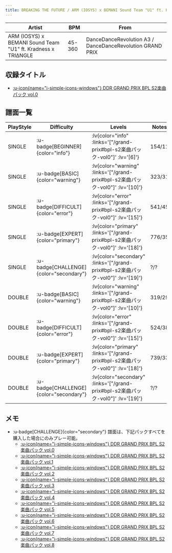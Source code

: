 ```yaml
---
title: BREAKING THE FUTURE / ARM (IOSYS) x BEMANI Sound Team "U1" ft. Kradness x TRIΔNGLE
---
```


|Artist|BPM|From|
|------|---|----|
|ARM (IOSYS) x BEMANI Sound Team "U1" ft. Kradness x TRIΔNGLE|45-360|DanceDanceRevolution A3 / DanceDanceRevolution GRAND PRIX|

## 収録タイトル

- [ :u-icon{name="i-simple-icons-windows"} DDR GRAND PRIX BPL S2楽曲パック vol.0](/grand-prix#bpl-s2楽曲パック-vol0)

## 譜面一覧

|PlayStyle|Difficulty|Levels|Notes|Movie|
|---------|----------|------|-----|-----|
|SINGLE| :u-badge[BEGINNER]{color="info"} | :lv{color="info" :links='["/grand-prix#bpl-s2楽曲パック-vol0"]' :lv='[6]'} |154/11||
|SINGLE| :u-badge[BASIC]{color="warning"} | :lv{color="warning" :links='["/grand-prix#bpl-s2楽曲パック-vol0"]' :lv='[10]'} |323/31||
|SINGLE| :u-badge[DIFFICULT]{color="error"} | :lv{color="error" :links='["/grand-prix#bpl-s2楽曲パック-vol0"]' :lv='[15]'} |541/45||
|SINGLE| :u-badge[EXPERT]{color="primary"} | :lv{color="primary" :links='["/grand-prix#bpl-s2楽曲パック-vol0"]' :lv='[18]'} |776/35||
|SINGLE| :u-badge[CHALLENGE]{color="secondary"} | :lv{color="secondary" :links='["/grand-prix#bpl-s2楽曲パック-vol0"]' :lv='[19]'} |?/?||
|DOUBLE| :u-badge[BASIC]{color="warning"} | :lv{color="warning" :links='["/grand-prix#bpl-s2楽曲パック-vol0"]' :lv='[10]'} |319/29||
|DOUBLE| :u-badge[DIFFICULT]{color="error"} | :lv{color="error" :links='["/grand-prix#bpl-s2楽曲パック-vol0"]' :lv='[15]'} |524/38||
|DOUBLE| :u-badge[EXPERT]{color="primary"} | :lv{color="primary" :links='["/grand-prix#bpl-s2楽曲パック-vol0"]' :lv='[18]'} |739/33||
|DOUBLE| :u-badge[CHALLENGE]{color="secondary"} | :lv{color="secondary" :links='["/grand-prix#bpl-s2楽曲パック-vol0"]' :lv='[19]'} |?/?||

## メモ

- :u-badge[CHALLENGE]{color="secondary"} 譜面は、下記パックすべてを購入した場合にのみプレー可能。
  - [ :u-icon{name="i-simple-icons-windows"} DDR GRAND PRIX BPL S2楽曲パック vol.0](/grand-prix#bpl-s2楽曲パック-vol0)
  - [ :u-icon{name="i-simple-icons-windows"} DDR GRAND PRIX BPL S2楽曲パック vol.1](/grand-prix#bpl-s2楽曲パック-vol1)
  - [ :u-icon{name="i-simple-icons-windows"} DDR GRAND PRIX BPL S2楽曲パック vol.2](/grand-prix#bpl-s2楽曲パック-vol2)
  - [ :u-icon{name="i-simple-icons-windows"} DDR GRAND PRIX BPL S2楽曲パック vol.3](/grand-prix#bpl-s2楽曲パック-vol3)
  - [ :u-icon{name="i-simple-icons-windows"} DDR GRAND PRIX BPL S2楽曲パック vol.4](/grand-prix#bpl-s2楽曲パック-vol4)
  - [ :u-icon{name="i-simple-icons-windows"} DDR GRAND PRIX BPL S2楽曲パック vol.5](/grand-prix#bpl-s2楽曲パック-vol5)
  - [ :u-icon{name="i-simple-icons-windows"} DDR GRAND PRIX BPL S2楽曲パック vol.6](/grand-prix#bpl-s2楽曲パック-vol6)
  - [ :u-icon{name="i-simple-icons-windows"} DDR GRAND PRIX BPL S2楽曲パック vol.7](/grand-prix#bpl-s2楽曲パック-vol7)
  - [ :u-icon{name="i-simple-icons-windows"} DDR GRAND PRIX BPL S2楽曲パック vol.8](/grand-prix#bpl-s2楽曲パック-vol8)
